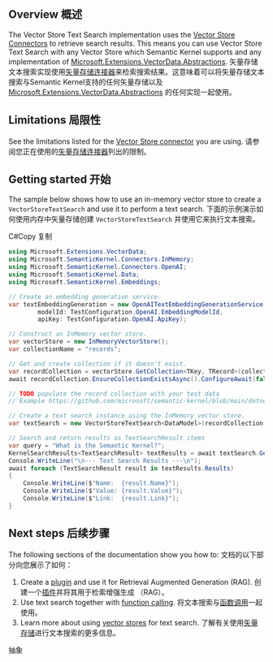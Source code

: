 ## Overview  概述

The Vector Store Text Search implementation uses the [Vector Store Connectors](https://learn.microsoft.com/en-us/semantic-kernel/concepts/vector-store-connectors/out-of-the-box-connectors/) to retrieve search results. This means you can use Vector Store Text Search with any Vector Store which Semantic Kernel supports and any implementation of [Microsoft.Extensions.VectorData.Abstractions](https://www.nuget.org/packages/Microsoft.Extensions.VectorData.Abstractions).
矢量存储文本搜索实现使用[矢量存储连接器](https://learn.microsoft.com/en-us/semantic-kernel/concepts/vector-store-connectors/out-of-the-box-connectors/)来检索搜索结果。这意味着可以将矢量存储文本搜索与Semantic Kernel支持的任何矢量存储以及 [Microsoft.Extensions.VectorData.Abstractions](https://www.nuget.org/packages/Microsoft.Extensions.VectorData.Abstractions) 的任何实现一起使用。



## Limitations  局限性

See the limitations listed for the [Vector Store connector](https://learn.microsoft.com/en-us/semantic-kernel/concepts/vector-store-connectors/out-of-the-box-connectors/) you are using.
请参阅您正在使用的[矢量存储连接器](https://learn.microsoft.com/en-us/semantic-kernel/concepts/vector-store-connectors/out-of-the-box-connectors/)列出的限制。



## Getting started  开始

The sample below shows how to use an in-memory vector store to create a `VectorStoreTextSearch` and use it to perform a text search.
下面的示例演示如何使用内存中矢量存储创建 `VectorStoreTextSearch` 并使用它来执行文本搜索。

C#Copy  复制

```csharp
using Microsoft.Extensions.VectorData;
using Microsoft.SemanticKernel.Connectors.InMemory;
using Microsoft.SemanticKernel.Connectors.OpenAI;
using Microsoft.SemanticKernel.Data;
using Microsoft.SemanticKernel.Embeddings;

// Create an embedding generation service.
var textEmbeddingGeneration = new OpenAITextEmbeddingGenerationService(
        modelId: TestConfiguration.OpenAI.EmbeddingModelId,
        apiKey: TestConfiguration.OpenAI.ApiKey);

// Construct an InMemory vector store.
var vectorStore = new InMemoryVectorStore();
var collectionName = "records";

// Get and create collection if it doesn't exist.
var recordCollection = vectorStore.GetCollection<TKey, TRecord>(collectionName);
await recordCollection.EnsureCollectionExistsAsync().ConfigureAwait(false);

// TODO populate the record collection with your test data
// Example https://github.com/microsoft/semantic-kernel/blob/main/dotnet/samples/Concepts/Search/VectorStore_TextSearch.cs

// Create a text search instance using the InMemory vector store.
var textSearch = new VectorStoreTextSearch<DataModel>(recordCollection, textEmbeddingGeneration);

// Search and return results as TextSearchResult items
var query = "What is the Semantic Kernel?";
KernelSearchResults<TextSearchResult> textResults = await textSearch.GetTextSearchResultsAsync(query, new() { Top = 2, Skip = 0 });
Console.WriteLine("\n--- Text Search Results ---\n");
await foreach (TextSearchResult result in textResults.Results)
{
    Console.WriteLine($"Name:  {result.Name}");
    Console.WriteLine($"Value: {result.Value}");
    Console.WriteLine($"Link:  {result.Link}");
}
```



## Next steps  后续步骤

The following sections of the documentation show you how to:
文档的以下部分向您展示了如何：

1. Create a [plugin](https://learn.microsoft.com/en-us/semantic-kernel/concepts/text-search/text-search-plugins) and use it for Retrieval Augmented Generation (RAG).
   创建一个[插件](https://learn.microsoft.com/en-us/semantic-kernel/concepts/text-search/text-search-plugins)并将其用于检索增强生成 （RAG）。
2. Use text search together with [function calling](https://learn.microsoft.com/en-us/semantic-kernel/concepts/text-search/text-search-function-calling).
   将文本搜索与[函数调用](https://learn.microsoft.com/en-us/semantic-kernel/concepts/text-search/text-search-function-calling)一起使用。
3. Learn more about using [vector stores](https://learn.microsoft.com/en-us/semantic-kernel/concepts/text-search/text-search-vector-stores) for text search.
   了解有关使用[矢量存储](https://learn.microsoft.com/en-us/semantic-kernel/concepts/text-search/text-search-vector-stores)进行文本搜索的更多信息。

   

抽象 